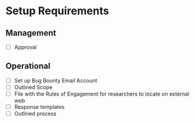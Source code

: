 # Setup Requirements

## Management
- [ ] Approval

## Operational
- [ ] Set up Bug Bounty Email Account
- [ ] Outlined Scope
- [ ] File with the Rules of Engagement for researchers to locate on external web
- [ ] Response templates
- [ ] Outlined process
